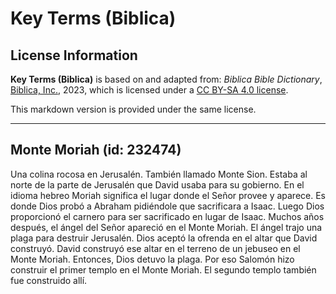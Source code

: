 # Key Terms (Biblica)

## License Information

**Key Terms (Biblica)** is based on and adapted from: _Biblica Bible Dictionary_, [Biblica, Inc.](https://www.biblica.com/), 2023, which is licensed under a [CC BY-SA 4.0 license](https://creativecommons.org/licenses/by-sa/4.0/legalcode.en).

This markdown version is provided under the same license.



--------------------------------

## Monte Moriah (id: 232474)

Una colina rocosa en Jerusalén. También llamado Monte Sion. Estaba al norte de la parte de Jerusalén que David usaba para su gobierno. En el idioma hebreo Moriah significa el lugar donde el Señor provee y aparece. Es donde Dios probó a Abraham pidiéndole que sacrificara a Isaac. Luego Dios proporcionó el carnero para ser sacrificado en lugar de Isaac. Muchos años después, el ángel del Señor apareció en el Monte Moriah. El ángel trajo una plaga para destruir Jerusalén. Dios aceptó la ofrenda en el altar que David construyó. David construyó ese altar en el terreno de un jebuseo en el Monte Moriah. Entonces, Dios detuvo la plaga. Por eso Salomón hizo construir el primer templo en el Monte Moriah. El segundo templo también fue construido allí.


